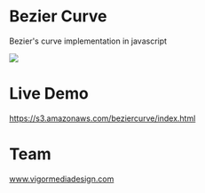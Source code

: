 # Bezier Curve

Bezier's curve implementation in javascript

<img src='https://s3.amazonaws.com/beziercurve/BezierCurve.png'/>


# Live Demo

https://s3.amazonaws.com/beziercurve/index.html

# Team

www.vigormediadesign.com



